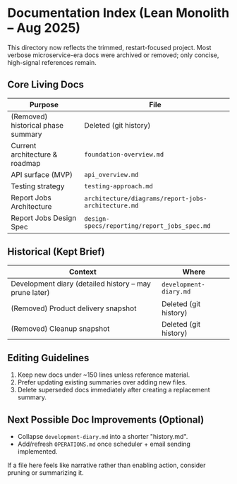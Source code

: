 # Documentation Index (Lean Monolith – Aug 2025)

This directory now reflects the trimmed, restart-focused project. Most verbose microservice-era docs were archived or removed; only concise, high-signal references remain.

## Core Living Docs

| Purpose | File |
|---------|------|
| (Removed) historical phase summary | Deleted (git history) |
| Current architecture & roadmap | `foundation-overview.md` |
| API surface (MVP) | `api_overview.md` |
| Testing strategy | `testing-approach.md` |
| Report Jobs Architecture | `architecture/diagrams/report-jobs-architecture.md` |
| Report Jobs Design Spec | `design-specs/reporting/report_jobs_spec.md` |

## Historical (Kept Brief)

| Context | Where |
|---------|-------|
| Development diary (detailed history – may prune later) | `development-diary.md` |
| (Removed) Product delivery snapshot | Deleted (git history) |
| (Removed) Cleanup snapshot | Deleted (git history) |

## Editing Guidelines

1. Keep new docs under ~150 lines unless reference material.
2. Prefer updating existing summaries over adding new files.
3. Delete superseded docs immediately after creating a replacement summary.

## Next Possible Doc Improvements (Optional)

- Collapse `development-diary.md` into a shorter "history.md".
- Add/refresh `OPERATIONS.md` once scheduler + email sending implemented.

If a file here feels like narrative rather than enabling action, consider pruning or summarizing it.

